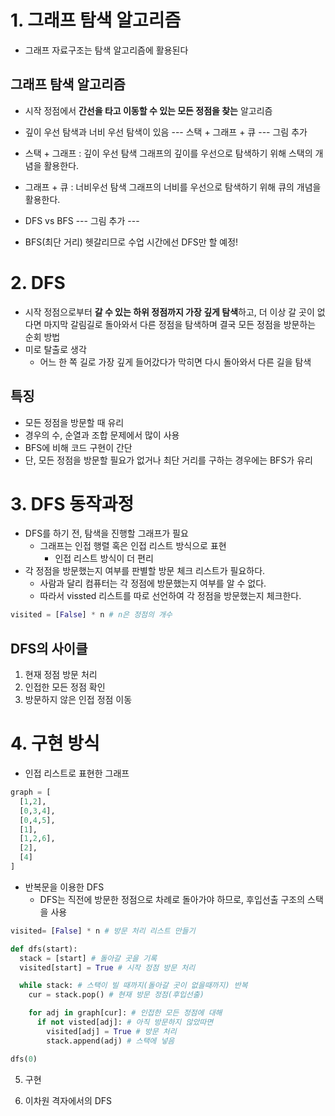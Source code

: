 # 1. 그래프 탐색 알고리즘
- 그래프 자료구조는 탐색 알고리즘에 활용된다

## 그래프 탐색 알고리즘
- 시작 정점에서 **간선을 타고 이동할 수 있는 모든 정점을 찾는** 알고리즘
- 깊이 우선 탐색과 너비 우선 탐색이 있음
--- 스택 + 그래프 + 큐 --- 그림 추가
- 스택 + 그래프 : 깊이 우선 탐색 그래프의 깊이를 우선으로 탐색하기 위해 스택의 개념을 활용한다.
- 그래프 + 큐 : 너비우선 탐색 그래프의 너비를 우선으로 탐색하기 위해 큐의 개념을 활용한다.

- DFS vs BFS
--- 그림 추가 ---
- BFS(최단 거리) 헷갈리므로 수업 시간에선 DFS만 할 예정!

# 2. DFS
- 시작 정점으로부터 **갈 수 있는 하위 정점까지 가장 깊게 탐색**하고,
더 이상 갈 곳이 없다면 마지막 갈림길로 돌아와서 다른 정점을 탐색하며 결국 모든 정점을 방문하는 순회 방법
- 미로 탈출로 생각
  - 어느 한 쪽 길로 가장 깊게 들어갔다가 막히면 다시 돌아와서 다른 길을 탐색

## 특징
- 모든 정점을 방문할 때 유리
- 경우의 수, 순열과 조합 문제에서 많이 사용
- BFS에 비해 코드 구현이 간단
- 단, 모든 정점을 방문할 필요가 없거나 최단 거리를 구하는 경우에는 BFS가 유리

# 3. DFS 동작과정
- DFS를 하기 전, 탐색을 진행할 그래프가 필요
  - 그래프는 인접 행렬 혹은 인접 리스트 방식으로 표현
    - 인접 리스트 방식이 더 편리
- 각 정점을 방문했는지 여부를 판별할 방문 체크 리스트가 필요하다.
  - 사람과 달리 컴퓨터는 각 정점에 방문했는지 여부를 알 수 없다.
  - 따라서 vissted 리스트를 따로 선언하여 각 정점을 방문했는지 체크한다.

```python
visited = [False] * n # n은 정점의 개수 
```

## DFS의 사이클
1. 현재 정점 방문 처리
2. 인접한 모든 정점 확인
3. 방문하지 않은 인접 정점 이동


# 4. 구현 방식
- 인접 리스트로 표현한 그래프
```python
graph = [
  [1,2],
  [0,3,4],
  [0,4,5],
  [1],
  [1,2,6],
  [2],
  [4]
]
```

- 반복문을 이용한 DFS
  - DFS는 직전에 방문한 정점으로 차례로 돌아가야 하므로, 후입선출 구조의 스택을 사용
```python
visited= [False] * n # 방문 처리 리스트 만들기

def dfs(start):
  stack = [start] # 돌아갈 곳을 기록
  visited[start] = True # 시작 정점 방문 처리

  while stack: # 스택이 빌 때까지(돌아갈 곳이 없을때까지) 반복
    cur = stack.pop() # 현재 방문 정점(후입선출)

    for adj in graph[cur]: # 인접한 모든 정점에 대해
      if not visted[adj]: # 아직 방문하지 않았따면
        visited[adj] = True # 방문 처리
        stack.append(adj) # 스택에 넣음

dfs(0)
```

5. 구현 

6. 이차원 격자에서의 DFS